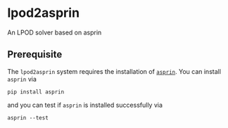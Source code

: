 # lpod2asprin
An LPOD solver based on asprin


## Prerequisite
The `lpod2asprin` system requires the installation of [`asprin`](https://github.com/potassco/asprin). You can install `asprin` via
```
pip install asprin
```
and you can test if `asprin` is installed successfully via 
```
asprin --test
```
